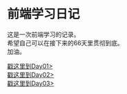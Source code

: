 # 前端学习日记

 这是一次前端学习的记录。<br>
 希望自己可以在接下来的66天里贯彻到底。<br>
 加油。<br>
 
[戳这里到Day01>](https://shoegazesme.github.io/Learning/Day01/Day01.html)<br>
[戳这里到Day02>](Day02/Day02.md)<br>
[戳这里到Day03>](Day03/Day03.md)